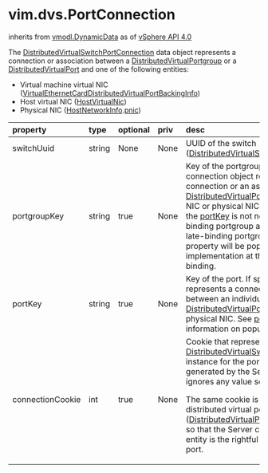 vim.dvs.PortConnection
======================
inherits from [vmodl.DynamicData](docs/vmodl.DynamicData.md)
as of [vSphere API 4.0](vim.version.md#vim.version.version5)


The <a href="vim.dvs.PortConnection.md">DistributedVirtualSwitchPortConnection</a> data object represents a connection   or association between a <a href="vim.dvs.DistributedVirtualPortgroup.md">DistributedVirtualPortgroup</a> or a    <a href="vim.dvs.DistributedVirtualPort.md">DistributedVirtualPort</a> and one of the following entities:   <ul>   <li>Virtual machine virtual NIC       (<a href="vim.vm.device.VirtualEthernetCard.DistributedVirtualPortBackingInfo.md">VirtualEthernetCardDistributedVirtualPortBackingInfo</a>)</li>   <li>Host virtual NIC (<a href="vim.host.VirtualNic.md">HostVirtualNic</a>)</li>   <li>Physical NIC (<a href="vim.host.NetworkInfo.md">HostNetworkInfo</a>.<a href="vim.host.NetworkInfo.md#pnic">pnic</a>)</li>   </ul>

| property | type | optional | priv | desc |
|:---------|:-----|:---------|:-----|:-----|
| switchUuid | string | None | None | UUID of the switch (<a href="vim.DistributedVirtualSwitch.md">DistributedVirtualSwitch</a>.<a href="vim.DistributedVirtualSwitch.md#uuid">uuid</a>). |
| portgroupKey | string | true | None | Key of the portgroup. If specified, the connection object represents a connection   or an association between a <a href="vim.dvs.DistributedVirtualPortgroup.md">DistributedVirtualPortgroup</a>   and a Virtual NIC or physical NIC.   In this case, setting the <a href="vim.dvs.PortConnection.md#portKey">portKey</a> is not necessary for a   early-binding portgroup and is not allowed for a late-binding portgroup.   The <a href="vim.dvs.PortConnection.md#portKey">portKey</a> property will be populated by the implementation   at the time of port binding. |
| portKey | string | true | None | Key of the port. If specified, this object represents a connection   or an association between an individual <a href="vim.dvs.DistributedVirtualPort.md">DistributedVirtualPort</a>   and a Virtual NIC or physical NIC. See <a href="vim.dvs.PortConnection.md#portgroupKey">portgroupKey</a> for more information on populating   this property. |
| connectionCookie | int | true | None | Cookie that represents this <a href="vim.dvs.PortConnection.md">DistributedVirtualSwitchPortConnection</a>  instance for the port. The cookie value is generated by the  Server. The Server ignores any value set by an SDK client.  <p>  The same cookie is present in the distributed virtual port configuration  (<a href="vim.dvs.DistributedVirtualPort.md">DistributedVirtualPort</a>.<a href="vim.dvs.DistributedVirtualPort.md#connectionCookie">connectionCookie</a>)  so that the Server can verify that the entity is the rightful  connectee of the port. |


